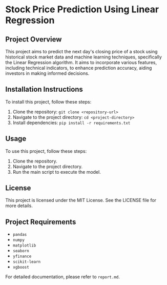 # Stock Price Prediction Using Linear Regression

## Project Overview
This project aims to predict the next day's closing price of a stock using historical stock market data and machine learning techniques, specifically the Linear Regression algorithm. It aims to incorporate various features, including technical indicators, to enhance prediction accuracy, aiding investors in making informed decisions.

## Installation Instructions
To install this project, follow these steps:
1. Clone the repository: `git clone <repository-url>`
2. Navigate to the project directory: `cd <project-directory>`
3. Install dependencies: `pip install -r requirements.txt`

## Usage
To use this project, follow these steps:
1. Clone the repository.
2. Navigate to the project directory.
3. Run the main script to execute the model.

## License
This project is licensed under the MIT License. See the LICENSE file for more details.

## Project Requirements
- `pandas`
- `numpy`
- `matplotlib`
- `seaborn`
- `yfinance`
- `scikit-learn`
- `xgboost`

For detailed documentation, please refer to `report.md`. 